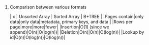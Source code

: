 1. Comparison between various formats

   | x | Unsorted Array | Sorted Array | B+TREE |
   |Pages contain|only data|only data|metadata, primary keys, and data |
   |Rows per page|more|more|fewer|
   |Insertion|O(1) (since we append)|O(n)|O(log(n))|
   |Deletion|O(n)|O(n)|O(log(n))|
   |Lookup by id|O(n)|O(log(n))|O(log(n))|
